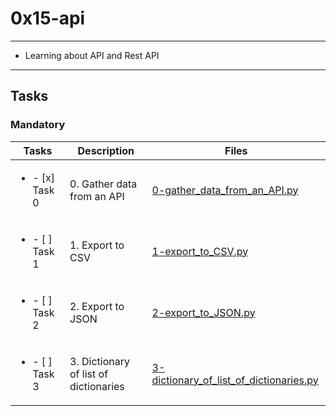 # 0x15-api

---

* Learning about API and Rest API

---

## Tasks

### Mandatory

| Tasks | Description | Files |
| ----- | ----- | ----- |
| <ul><li> - [x] Task 0 </li></ul> | 0. Gather data from an API | [0-gather_data_from_an_API.py](0-gather_data_from_an_API.py) |
| <ul><li> - [ ] Task 1 </li></ul> | 1. Export to CSV | [1-export_to_CSV.py](1-export_to_CSV.py) |
| <ul><li> - [ ] Task 2 </li></ul> | 2. Export to JSON | [2-export_to_JSON.py](2-export_to_JSON.py) |
| <ul><li> - [ ] Task 3 </li></ul> | 3. Dictionary of list of dictionaries | [3-dictionary_of_list_of_dictionaries.py](3-dictionary_of_list_of_dictionaries.py) |
